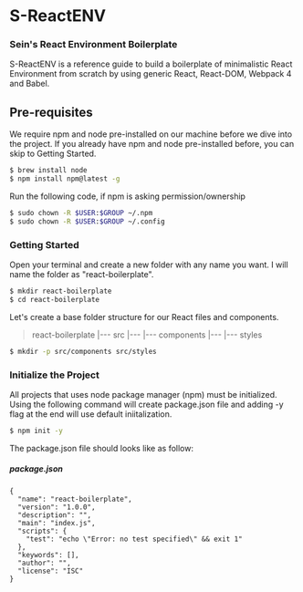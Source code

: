 # S-ReactENV 
### Sein's React Environment Boilerplate

S-ReactENV is a reference guide to build a boilerplate of minimalistic React Environment from scratch by using generic React, React-DOM, Webpack 4 and Babel.

## Pre-requisites
We require npm and node pre-installed on our machine before we dive into the project. If you already have npm and node pre-installed before, you can skip to Getting Started.
```sh
$ brew install node
$ npm install npm@latest -g
```

Run the following code, if npm is asking permission/ownership
```sh
$ sudo chown -R $USER:$GROUP ~/.npm
$ sudo chown -R $USER:$GROUP ~/.config
```

### Getting Started
Open your terminal and create a new folder with any name you want. I will name the folder as "react-boilerplate".
```sh
$ mkdir react-boilerplate
$ cd react-boilerplate
```
Let's create a base folder structure for our React files and components.
> react-boilerplate
> |--- src
> |--- |--- components
> |--- |--- styles
```sh
$ mkdir -p src/components src/styles
```

### Initialize the Project
All projects that uses node package manager (npm) must be initialized. Using the following command will create package.json file and adding -y flag at the end will use default iniitalization.
```sh
$ npm init -y
```
The package.json file should looks like as follow:
##### package.json
```
{
  "name": "react-boilerplate",
  "version": "1.0.0",
  "description": "",
  "main": "index.js",
  "scripts": {
    "test": "echo \"Error: no test specified\" && exit 1"
  },
  "keywords": [],
  "author": "",
  "license": "ISC"
}
```